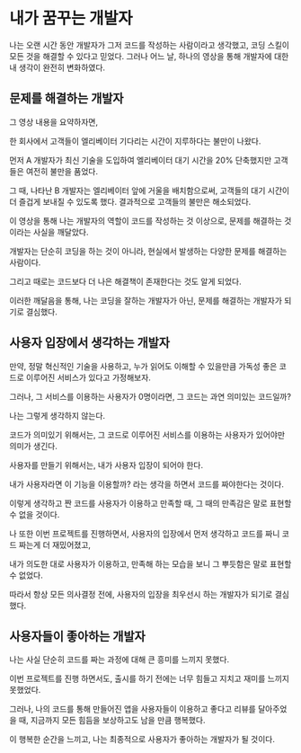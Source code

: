 # 내가 꿈꾸는 개발자

나는 오랜 시간 동안 개발자가 그저 코드를 작성하는 사람이라고 생각했고, 코딩 스킬이 모든 것을 해결할 수 있다고 믿었다. 
그러나 어느 날, 하나의 영상을 통해 개발자에 대한 내 생각이 완전히 변화하였다.

## 문제를 해결하는 개발자

그 영상 내용을 요약하자면,

한 회사에서 고객들이 엘리베이터 기다리는 시간이 지루하다는 불만이 나왔다.

먼저 A 개발자가 최신 기술을 도입하여 엘리베이터 대기 시간을 20% 단축했지만 고객들은 여전히 불만을 품었다.

그 때, 나타난 B 개발자는 엘리베이터 앞에 거울을 배치함으로써, 고객들의 대기 시간이 더 즐겁게 보내질 수 있도록 했다. 결과적으로 고객들의 불만은 해소되었다.

이 영상을 통해 나는 개발자의 역할이 코드를 작성하는 것 이상으로, 문제를 해결하는 것이라는 사실을 깨달았다. 

개발자는 단순히 코딩을 하는 것이 아니라, 현실에서 발생하는 다양한 문제를 해결하는 사람이다. 

그리고 때로는 코드보다 더 나은 해결책이 존재한다는 것도 알게 되었다. 

이러한 깨달음을 통해, 나는 코딩을 잘하는 개발자가 아닌, 문제를 해결하는 개발자가 되기로 결심했다.
 
## 사용자 입장에서 생각하는 개발자

만약, 정말 혁신적인 기술을 사용하고, 누가 읽어도 이해할 수 있을만큼 가독성 좋은 코드로 이루어진 서비스가 있다고 가정해보자.

그러나, 그 서비스를 이용하는 사용자가 0명이라면, 그 코드는 과연 의미있는 코드일까?

나는 그렇게 생각하지 않는다. 

코드가 의미있기 위해서는, 그 코드로 이루어진 서비스를 이용하는 사용자가 있어야만 의미가 생긴다.

사용자를 만들기 위해서는, 내가 사용자 입장이 되어야 한다.

내가 사용자라면 이 기능을 이용할까? 라는 생각을 하면서 코드를 짜야한다는 것이다.

이렇게 생각하고 짠 코드를 사용자가 이용하고 만족할 때, 그 때의 만족감은 말로 표현할 수 없을 것이다.

나 또한 이번 프로젝트를 진행하면서, 사용자의 입장에서 먼저 생각하고 코드를 짜니 코드 짜는게 더 재밌어졌고, 

내가 의도한 대로 사용자가 이용하고, 만족해 하는 모습을 보니 그 뿌듯함은 말로 표현할 수 없었다.

따라서 항상 모든 의사결정 전에, 사용자의 입장을 최우선시 하는 개발자가 되기로 결심했다.


## 사용자들이 좋아하는 개발자

나는 사실 단순히 코드를 짜는 과정에 대해 큰 흥미를 느끼지 못했다.

이번 프로젝트를 진행 하면서도, 출시를 하기 전에는 너무 힘들고 지치고 재미를 느끼지 못했었다.

그러나, 나의 코드를 통해 만들어진 앱을 사용자들이 이용하고 좋다고 리뷰를 달아주었을 때, 지금까지 모든 힘듬을 보상하고도 남을 만큼 행복했다.

이 행복한 순간을 느끼고, 나는 최종적으로 사용자가 좋아하는 개발자가 될 것이다.
